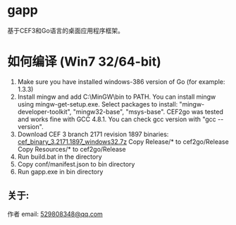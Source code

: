 # gapp
基于CEF3和Go语言的桌面应用程序框架。

# 如何编译 (Win7 32/64-bit)
1. Make sure you have installed windows-386 version of Go (for example: 1.3.3)
2. Install mingw and add C:\MinGW\bin to PATH. You can install mingw using mingw-get-setup.exe. Select packages to install: "mingw-developer-toolkit", "mingw32-base", "msys-base". CEF2go was tested and works fine with GCC 4.8.1. You can check gcc version with "gcc --version".
3. Download CEF 3 branch 2171 revision 1897 binaries: [cef_binary_3.2171.1897_windows32.7z](http://pan.baidu.com/s/1eQkYTYa)
   Copy Release/* to cef2go/Release
   Copy Resources/* to cef2go/Release
4. Run build.bat in the directory
5. Copy conf/manifest.json to bin directory
6. Run gapp.exe in bin directory

关于:
-------------------

作者 email: 529808348@qq.com





